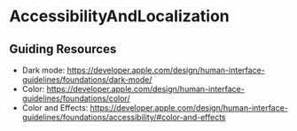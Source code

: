 # AccessibilityAndLocalization

## Guiding Resources
* Dark mode: https://developer.apple.com/design/human-interface-guidelines/foundations/dark-mode/
* Color: https://developer.apple.com/design/human-interface-guidelines/foundations/color/
* Color and Effects: https://developer.apple.com/design/human-interface-guidelines/foundations/accessibility/#color-and-effects
